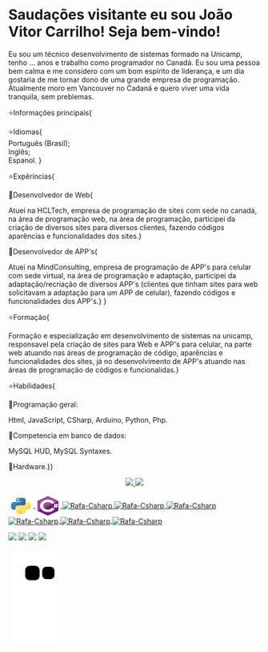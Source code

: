# Saudações visitante eu sou João Vitor Carrilho! Seja bem-vindo!
Eu sou um técnico desenvolvimento de sistemas formado na Unicamp, tenho ... anos e trabalho como programador no Canadá.
Eu sou uma pessoa bem calma e me considero com um bom espírito de liderança, e um dia gostaria de me tornar dono de uma grande empresa de programação. Atualmente moro em Vancouver no Cadaná e quero viver uma vida tranquila, sem preblemas.

⭐Informações principais{
  
⭐Idiomas{                                                                                                                                                               
  Português (Brasil);                                                                                                                                                   
  Inglês;                                                                                                                                                               
  Espanol.
       } 
          
⭐Expêrincias{
     
  🔸Desenvolvedor de Web{

  Atuei na HCLTech, empresa de programação de sites com sede no canadá,
  na área de programação web, na área de programação, participei da 
  criação de diversos sites para diversos clientes, fazendo códigos 
  aparências e funcionalidades dos sites.}

  🔸Desenvolvedor de APP's{
  
  Atuei na MindConsulting, empresa de programação de APP's para 
  celular com sede virtual, na área de programação e adaptação, 
  participei da adaptação/recriação de diversos APP's (clientes
  que tinham sites para web solicitavam a adaptação para um APP
  de celular), fazendo códigos e funcionalidades dos APP's.}
           } 

⭐Formação{

  Formação e especialização em desenvolvimento de sistemas
  na unicamp, responsavel pela criação de sites para Web e 
  APP's para celular, na parte web atuando nas áreas de 
  programação de código, aparências e funcionalidades dos 
  sites, já no desenvolvimento de APP's atuando nas áreas 
  de programação de códigos e funcionalidas.}
  
⭐Habilidades{

  🔸Programação geral:
  
  Html,
  JavaScript,
  CSharp,
  Arduino,
  Python,
  Php.
  
  🔸Competencia em banco de dados:
  
  MySQL HUD,
  MySQL Syntaxes.
  
  🔸Hardware.}}
           

  
<div align="center">
  <a href="https://github.com/B1nair3">
  <img height="180em" src="https://github-readme-stats.vercel.app/api?username=B1nair3&show_icons=true&theme=dark&include_all_commits=true&count_private=true"/>
  <img height="180em" src="https://github-readme-stats.vercel.app/api/top-langs/?username=B1nair3&layout=compact&langs_count=7&theme=dark"/>
</div>
<div style="display: inline_block"><br>
  <img align="center" alt="Rafa-Python" height="40" width="50" src="https://raw.githubusercontent.com/devicons/devicon/master/icons/python/python-original.svg">
  <img align="center" alt="Rafa-Csharp" height="40" width="50" src="https://raw.githubusercontent.com/devicons/devicon/master/icons/csharp/csharp-original.svg">
  <img align="center" alt="Rafa-Csharp" height="40" width="50" src="https://cdn.jsdelivr.net/gh/devicons/devicon/icons/arduino/arduino-original-wordmark.svg" />
  <img align="center" alt="Rafa-Csharp" height="40" width="50" <img src="https://cdn.jsdelivr.net/gh/devicons/devicon/icons/javascript/javascript-original.svg" />
  <img align="center" alt="Rafa-Csharp" height="40" width="50" <img src="https://cdn.jsdelivr.net/gh/devicons/devicon/icons/mysql/mysql-plain-wordmark.svg" />
  <img align="center" alt="Rafa-Csharp" height="40" width="50" <img src="https://cdn.jsdelivr.net/gh/devicons/devicon/icons/java/java-original-wordmark.svg" />
  <img align="center" alt="Rafa-Csharp" height="40" width="50" <img src="https://cdn.jsdelivr.net/gh/devicons/devicon/icons/html5/html5-original-wordmark.svg" />
  <img align="center" alt="Rafa-Csharp" height="40" width="50" <img src="https://cdn.jsdelivr.net/gh/devicons/devicon/icons/typescript/typescript-original.svg" />
  
  
  <a href="https://instagram.com/B1nair3" target="_blank"><img src="https://img.shields.io/badge/-Instagram-%23E4405F?style=for-the-badge&logo=instagram&logoColor=white" target="_blank"></a>
  <a href="https://twitter.com/jvcb1nair3" target="_blank"><img src="https://img.shields.io/badge/Twitter-1DA1F2?style=for-the-badge&logo=twitter&logoColor=white" target="_blank"></a>
<a href = "mailto:jvcb1nair3@gmail.com"><img src="https://img.shields.io/badge/-Gmail-%23333?style=for-the-badge&logo=gmail&logoColor=white" target="_blank"></a>
 <a href="https://discord.gg/behx2WUJ" target="_blank"><img src="https://img.shields.io/badge/Discord-7289DA?style=for-the-badge&logo=discord&logoColor=white" target="_blank"></a> 
  
  
  
   ![Snake animation](https://github.com/B1nair3/B1nair3/blob/output/github-contribution-grid-snake.svg)
 
